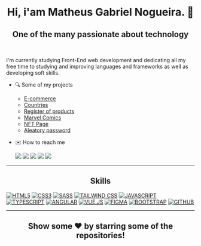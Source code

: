 <h1 align="center">Hi, i'am Matheus Gabriel Nogueira. 👋</h1>
<h2 align="center" >
One of the many passionate about technology
</h2 >

</br>

<p>
I'm currently studying Front-End web development and dedicating all my free time to studying and improving languages and frameworks as well as developing soft skills.
</p>

-   🔍 Some of my projects

    -   [E-commerce](https://github.com/eomgn/e-commerce-app-ng)
    -   [Countries](https://github.com/eomgn/countries-ng)
    -   [Register of products](https://github.com/eomgn/registerr-ng)
    -   [Marvel Comics](https://github.com/eomgn/marvel-comics)
    -   [NFT Page](https://github.com/eomgn/nft-page)
    -   [Aleatory password](https://github.com/eomgn/password-generator)

-   ✉️ How to reach me

    <a  href="https://www.linkedin.com/in/eomgn/" target="_blank"><img src="https://img.shields.io/badge/-LinkedIn-%230077B5?style=fla-square&logo=linkedin&logoColor=white" target="_blank"></a>
    <a href="https://www.instagram.com/matheuzngr/" target="_blank"><img src="https://img.shields.io/badge/-Instagram-%23E4405F?style=flat&logo=instagram&logoColor=white" target="_blank"></a>
    <a href = "mailto:eomgnxd@gmail.com" target="_blank"><img src="https://img.shields.io/badge/-Email-%23333?style=flat&logo=icloud&logoColor=white" target="_blank"></a>
    <a href = "https://api.whatsapp.com/send?phone=5588981470492" target="_blank"><img src="https://img.shields.io/badge/WhatsApp-25D366?style=flat&logo=whatsapp&logoColor=white" target="_blank"></a>
    <a href = "https://dio.me/users/matheeusgn21" target="_blank"><img src="https://img.shields.io/badge/Perfil%20DIO-3553FD?style=flat" target="_blank"></a>

<hr/>

 <h2 align="center">
Skills
</h2>

[![HTML5](https://img.shields.io/badge/-HTML5-white?style=for-the-badge&logo=HTML5&logoColor=blue)](https://www.w3schools.com/html/)
[![CSS3](https://img.shields.io/badge/-CSS3-white?style=for-the-badge&logo=CSS3&logoColor=blue)](https://www.w3schools.com/css/)
[![SASS](https://img.shields.io/badge/-Sass-white?style=for-the-badge&logo=Sass&logoColor=blue)](https://sass-lang.com/)
[![TAILWIND CSS](https://img.shields.io/badge/-Tailwind_CSS-white?style=for-the-badge&logo=tailwind-css&logoColor=blue)](https://tailwindcss.com/)
[![JAVASCRIPT](https://img.shields.io/badge/-JavaScript-white?style=for-the-badge&logo=JavaScript&logoColor=blue)](https://developer.mozilla.org/pt-BR/docs/Web/JavaScript)
[![TYPESCRIPT](https://img.shields.io/badge/-TypeScript-white?style=for-the-badge&logo=typescript&logoColor=blue)](https://www.typescriptlang.org/)
[![ANGULAR](https://img.shields.io/badge/-Angular-white?style=for-the-badge&logo=Angular&logoColor=blue)](https://angular.io/)
[![VUE.JS](https://img.shields.io/badge/-VueJS-white?style=for-the-badge&logo=Vue.JS&logoColor=blue)](https://vuejs.org/)
[![FIGMA](https://img.shields.io/badge/-Figma-white?style=for-the-badge&logo=Figma&logoColor=blue)](https://www.figma.com/)
[![BOOTSTRAP](https://img.shields.io/badge/-Bootstrap-white?style=for-the-badge&logo=Bootstrap&logoColor=blue)](https://getbootstrap.com/)
[![GITHUB](https://img.shields.io/badge/-Github-white?style=for-the-badge&logo=Github&logoColor=blue)](https://github.com/)

<hr>

<h2 align="center">
  Show some ❤️ by starring some of the repositories!
</h2>
